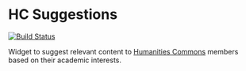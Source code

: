 # HC Suggestions

[![Build Status](https://travis-ci.org/mlaa/hc-suggestions.svg)](https://travis-ci.org/mlaa/hc-suggestions)

Widget to suggest relevant content to [Humanities Commons](https://hcommons.org) members based on their academic interests.
